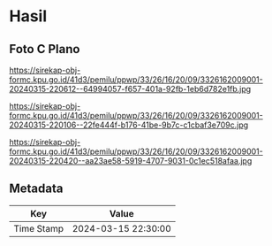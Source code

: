 # Hasil

## Foto C Plano

https://sirekap-obj-formc.kpu.go.id/41d3/pemilu/ppwp/33/26/16/20/09/3326162009001-20240315-220612--64994057-f657-401a-92fb-1eb6d782e1fb.jpg

https://sirekap-obj-formc.kpu.go.id/41d3/pemilu/ppwp/33/26/16/20/09/3326162009001-20240315-220106--22fe444f-b176-41be-9b7c-c1cbaf3e709c.jpg

https://sirekap-obj-formc.kpu.go.id/41d3/pemilu/ppwp/33/26/16/20/09/3326162009001-20240315-220420--aa23ae58-5919-4707-9031-0c1ec518afaa.jpg


## Metadata

| Key        | Value               |
| ---------- | ------------------- |
| Time Stamp | 2024-03-15 22:30:00 |



